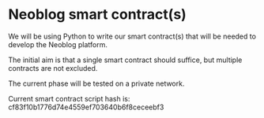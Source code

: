 # Neoblog smart contract(s)

We will be using Python to write our smart contract(s) that will be needed to develop the Neoblog platform.

The initial aim is that a single smart contract should suffice, but multiple contracts are not excluded.

The current phase will be tested on a private network.

Current smart contract script hash is: cf83f10b1776d74e4559ef703640b6f8ceceebf3
